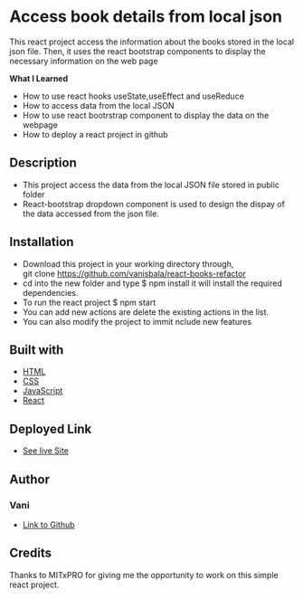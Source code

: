 # Access book details from local json
   This react project access the information about the books stored in the local json file. Then, it uses the react bootstrap components to display the necessary information on the web page

**What I Learned**
- How to use react hooks useState,useEffect and useReduce
- How to access data from the local JSON 
- How to use react bootrstrap component to display the data on the webpage
- How to deploy a react project in github

## Description
- This project access the data from the local JSON file stored in public folder
- React-bootstrap dropdown component is used to design the dispay of the data accessed from the json file.

## Installation
- Download this project in your working directory through, \
git clone https://github.com/vanisbala/react-books-refactor
- cd into the new folder and type
$ npm install
it will install the required dependencies.
- To run the react project
$ npm start
- You can add new actions are delete the existing actions in the list.
- You can also modify the project to immit nclude new features

## Built with
- [HTML](https://developer.mozilla.org/en-US/docs/Web/HTML)
- [CSS](https://developer.mozilla.org/en-US/docs/Web/CSS)
- [JavaScript](https://developer.mozilla.org/en-US/docs/Web/Javascript)
- [React](https://reactjs.org/)

## Deployed Link
- [See live Site](https://vanisbala.github.io/react-books-refactor/)


## Author
### Vani 
- [Link to Github](https://github.com/vanisbala)

## Credits
Thanks to MITxPRO for giving me the opportunity to work on this simple react project.




